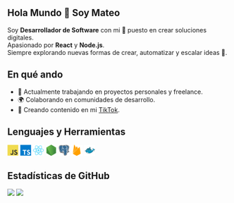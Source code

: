 ## Hola Mundo 👋 Soy Mateo  

Soy **Desarrollador de Software** con mi 🤍 puesto en crear soluciones digitales.  
Apasionado por **React** y **Node.js**.  
Siempre explorando nuevas formas de crear, automatizar y escalar ideas 🚀.    

## En qué ando
- 🔭 Actualmente trabajando en proyectos personales y freelance.  
- 🌍 Colaborando en comunidades de desarrollo.  
- 💬 Creando contenido en mi  [TikTok](https://www.tiktok.com/@mateo.dev).  

## Lenguajes y Herramientas  
<p align="left">
  <img src="https://raw.githubusercontent.com/devicons/devicon/master/icons/javascript/javascript-original.svg" alt="javascript" width="25" height="25"/>
  <img src="https://raw.githubusercontent.com/devicons/devicon/master/icons/typescript/typescript-original.svg" alt="typescript" width="25" height="25"/>
  <img src="https://raw.githubusercontent.com/devicons/devicon/master/icons/react/react-original.svg" alt="react" width="25" height="25"/>
  <img src="https://raw.githubusercontent.com/devicons/devicon/master/icons/nodejs/nodejs-original.svg" alt="nodejs" width="25" height="25"/>
  <img src="https://raw.githubusercontent.com/devicons/devicon/master/icons/postgresql/postgresql-original.svg" alt="postgresql" width="25" height="25"/>
  <img src="https://raw.githubusercontent.com/devicons/devicon/master/icons/firebase/firebase-plain.svg" alt="firebase" width="25" height="25"/>
  <img src="https://raw.githubusercontent.com/devicons/devicon/master/icons/docker/docker-original.svg" alt="docker" width="25" height="25"/>
</p>

## Estadísticas de GitHub  
<p align="left">
  <img src="https://github-readme-stats.vercel.app/api/top-langs/?username=Mateo-Alvarez1&layout=compact&theme=nord" height="165"/>
  <img src="https://github-readme-stats.vercel.app/api?username=Mateo-Alvarez1&show_icons=true&theme=nord" height="165"/>
</p>
